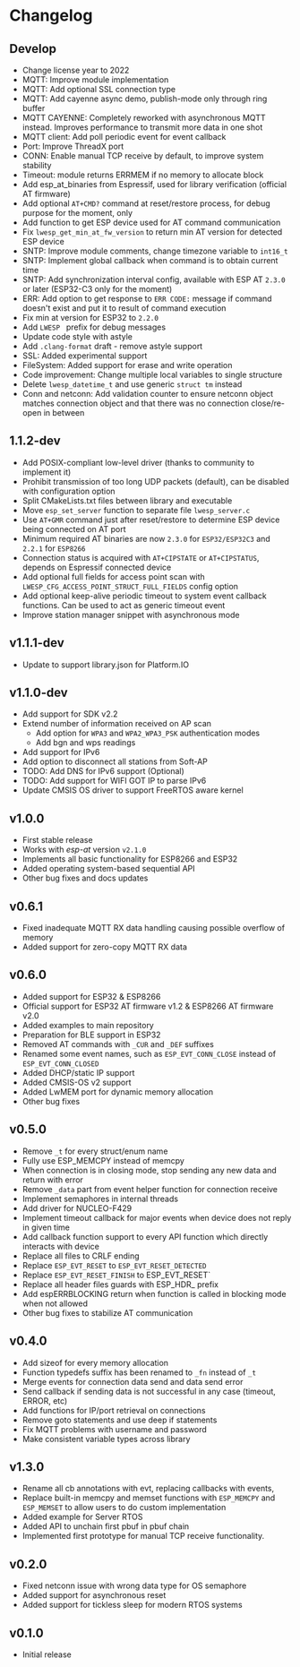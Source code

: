# Changelog

## Develop

- Change license year to 2022
- MQTT: Improve module implementation
- MQTT: Add optional SSL connection type
- MQTT: Add cayenne async demo, publish-mode only through ring buffer
- MQTT CAYENNE: Completely reworked with asynchronous MQTT instead. Improves performance to transmit more data in one shot
- MQTT client: Add poll periodic event for event callback
- Port: Improve ThreadX port
- CONN: Enable manual TCP receive by default, to improve system stability
- Timeout: module returns ERRMEM if no memory to allocate block
- Add esp_at_binaries from Espressif, used for library verification (official AT firmware)
- Add optional `AT+CMD?` command at reset/restore process, for debug purpose for the moment, only
- Add function to get ESP device used for AT command communication
- Fix `lwesp_get_min_at_fw_version` to return min AT version for detected ESP device
- SNTP: Improve module comments, change timezone variable to `int16_t`
- SNTP: Implement global callback when command is to obtain current time
- SNTP: Add synchronization interval config, available with ESP AT `2.3.0` or later (ESP32-C3 only for the moment)
- ERR: Add option to get response to `ERR CODE:` message if command doesn't exist and put it to result of command execution
- Fix min at version for ESP32 to `2.2.0`
- Add `LWESP ` prefix for debug messages
- Update code style with astyle
- Add `.clang-format` draft - remove astyle support
- SSL: Added experimental support
- FileSystem: Added support for erase and write operation
- Code improvement: Change multiple local variables to single structure
- Delete `lwesp_datetime_t` and use generic `struct tm` instead
- Conn and netconn: Add validation counter to ensure netconn object matches connection object and that there was no connection close/re-open in between 

## 1.1.2-dev

- Add POSIX-compliant low-level driver (thanks to community to implement it)
- Prohibit transmission of too long UDP packets (default), can be disabled with configuration option
- Split CMakeLists.txt files between library and executable
- Move `esp_set_server` function to separate file `lwesp_server.c`
- Use `AT+GMR` command just after reset/restore to determine ESP device being connected on AT port
- Minimum required AT binaries are now `2.3.0` for `ESP32/ESP32C3` and `2.2.1` for `ESP8266`
- Connection status is acquired with `AT+CIPSTATE` or `AT+CIPSTATUS`, depends on Espressif connected device
- Add optional full fields for access point scan with `LWESP_CFG_ACCESS_POINT_STRUCT_FULL_FIELDS` config option
- Add optional keep-alive periodic timeout to system event callback functions. Can be used to act as generic timeout event
- Improve station manager snippet with asynchronous mode

## v1.1.1-dev

- Update to support library.json for Platform.IO

## v1.1.0-dev

- Add support for SDK v2.2
- Extend number of information received on AP scan
  - Add option for `WPA3` and `WPA2_WPA3_PSK` authentication modes
  - Add bgn and wps readings
- Add support for IPv6
- Add option to disconnect all stations from Soft-AP
- TODO: Add DNS for IPv6 support (Optional)
- TODO: Add support for WIFI GOT IP to parse IPv6
- Update CMSIS OS driver to support FreeRTOS aware kernel

## v1.0.0

- First stable release
- Works with *esp-at* version `v2.1.0`
- Implements all basic functionality for ESP8266 and ESP32
- Added operating system-based sequential API
- Other bug fixes and docs updates

## v0.6.1

- Fixed inadequate MQTT RX data handling causing possible overflow of memory
- Added support for zero-copy MQTT RX data

## v0.6.0

- Added support for ESP32 & ESP8266
- Official support for ESP32 AT firmware v1.2 & ESP8266 AT firmware v2.0
- Added examples to main repository
- Preparation for BLE support in ESP32
- Removed AT commands with `_CUR` and `_DEF` suffixes
- Renamed some event names, such as `ESP_EVT_CONN_CLOSE` instead of `ESP_EVT_CONN_CLOSED`
- Added DHCP/static IP support
- Added CMSIS-OS v2 support
- Added LwMEM port for dynamic memory allocation
- Other bug fixes

## v0.5.0

- Remove `_t` for every struct/enum name
- Fully use ESP_MEMCPY instead of memcpy
- When connection is in closing mode, stop sending any new data and return with error
- Remove `_data` part from event helper function for connection receive
- Implement semaphores in internal threads
- Add driver for NUCLEO-F429
- Implement timeout callback for major events when device does not reply in given time
- Add callback function support to every API function which directly interacts with device
- Replace all files to CRLF ending
- Replace `ESP_EVT_RESET` to `ESP_EVT_RESET_DETECTED`
- Replace `ESP_EVT_RESET_FINISH` to ESP_EVT_RESET`
- Replace all header files guards with ESP_HDR_ prefix
- Add espERRBLOCKING return when function is called in blocking mode when not allowed
- Other bug fixes to stabilize AT communication

## v0.4.0

- Add sizeof for every memory allocation
- Function typedefs suffix has been renamed to `_fn` instead of `_t`
- Merge events for connection data send and data send error
- Send callback if sending data is not successful in any case (timeout, ERROR, etc)
- Add functions for IP/port retrieval on connections
- Remove goto statements and use deep if statements
- Fix MQTT problems with username and password
- Make consistent variable types across library

## v1.3.0

- Rename all cb annotations with evt, replacing callbacks with events,
- Replace built-in memcpy and memset functions with `ESP_MEMCPY` and `ESP_MEMSET` to allow users to do custom implementation
- Added example for Server RTOS
- Added API to unchain first pbuf in pbuf chain
- Implemented first prototype for manual TCP receive functionality.

## v0.2.0

- Fixed netconn issue with wrong data type for OS semaphore
- Added support for asynchronous reset
- Added support for tickless sleep for modern RTOS systems

## v0.1.0

- Initial release
